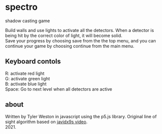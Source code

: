 # spectro
shadow casting game

Build walls and use lights to activate all the detectors. When a detector is being hit by the correct color of light, it will become solid.  
Save your progress by choosing save from the the top menu, and you can continue your game by choosing continue from the main menu.

## Keyboard contols
R: activate red light  
G: activate green light  
B: activate blue light  
Space: Go to next level when all detectors are active

## about
Written by Tyler Weston in javascript using the p5.js library. Original line of sight algorithm based on [javidx9s video](https://www.youtube.com/watch?v=fc3nnG2CG8U).  
2021.
